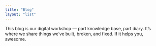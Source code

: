 ```yaml
---
title: "Blog"
layout: "list"
---
```


This blog is our digital workshop — part knowledge base, part diary. It’s where we share things we’ve built, broken, and fixed. If it helps you, awesome.